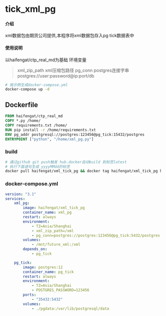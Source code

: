# tick_xml_pg

#### 介绍
xml数据包由期货公司提供,本程序将xml数据包存入pg tick数据表中


#### 使用说明
以haifengat/ctp_real_md为基础
环境变量
> xml_zip_path
  xml压缩包路径
> pg_conn
  postgres连接字串 postgres://user:password@ip:port/db

```bash
# 按示例生成docker-compose.yml
docker-compose up -d
```

## Dockerfile
```dockerfile
FROM haifengat/ctp_real_md
COPY *.py /home/
COPY requirements.txt /home/
RUN pip install -r /home/requirements.txt
ENV pg_addr postgresql://postgres:123456@pg_tick:15432/postgres
ENTRYPOINT ["python", "/home/xml_pg.py"]
```

### build
```bash
# 通过github git push触发 hub.docker自动build 到标签latest
# 执行下面语句生成 yyyyMMdd的标签
docker pull haifengat/xml_tick_pg && docker tag haifengat/xml_tick_pg haifengat/xml_tick_pg:`date +%Y%m%d` && docker push haifengat/xml_tick_pg:`date +%Y%m%d`
```

### docker-compose.yml
```yaml
version: "3.1"
services:
    xml_pg:
        image: haifengat/xml_tick_pg
        container_name: xml_pg
        restart: always
        environment:
            - TZ=Asia/Shanghai
            - xml_zip_path=/xml
            - pg_conn=postgres://postgres:123456@pg_tick:5432/postgres
        volumes:
            - /mnt/future_xml:/xml
        depends_on:
            - pg_tick

    pg_tick:
        image: postgres:12
        container_name: pg_tick
        restart: always
        environment:
            - TZ=Asia/Shanghai
            - POSTGRES_PASSWORD=123456
        ports:
            - "35432:5432"
        volumes:
            - ./pgdata:/var/lib/postgresql/data

```
